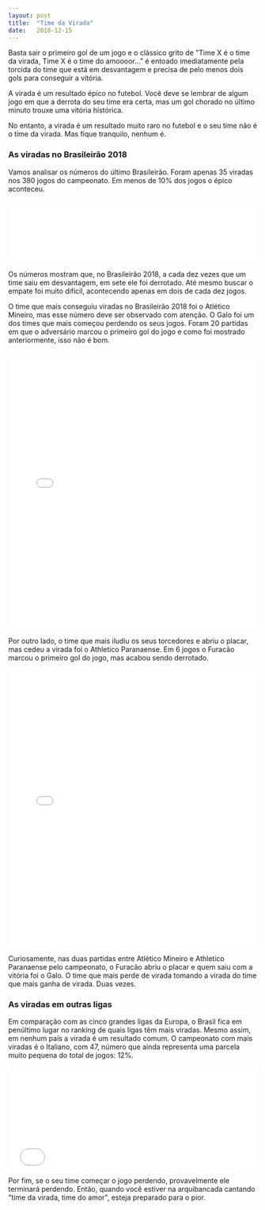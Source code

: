 ```yaml
---
layout: post
title:  "Time da Virada"
date:   2018-12-15
---
```


Basta sair o primeiro gol de um jogo e o clássico grito de "Time X é o time da virada, Time X é o time do amoooor…" é entoado imediatamente pela torcida do time que está em desvantagem e precisa de pelo menos dois gols para conseguir a vitória.

A virada é um resultado épico no futebol. Você deve se lembrar de algum jogo em que a derrota do seu time era certa, mas um gol chorado no último minuto trouxe uma vitória histórica.

No entanto, a virada é um resultado muito raro no futebol e o seu time não é o time da virada. Mas fique tranquilo, nenhum é.

### As viradas no Brasileirão 2018
Vamos analisar os números do último Brasileirão. Foram apenas 35 viradas nos 380 jogos do campeonato. Em menos de 10% dos jogos o épico aconteceu.

<iframe title="O que acontece quando um time sai atras no placar?" aria-label="Bar Chart" src="//datawrapper.dwcdn.net/KSUhP/3/" scrolling="no" frameborder="0" width="100%" height="127"></iframe>

Os números mostram que, no Brasileirão 2018, a cada dez vezes que um time saiu em desvantagem, em sete ele foi derrotado. Até mesmo buscar o empate foi muito difícil, acontecendo apenas em dois de cada dez jogos.

O time que mais conseguiu viradas no Brasileirão 2018 foi o Atlético Mineiro, mas esse número deve ser observado com atenção. O Galo foi um dos times que mais começou perdendo os seus jogos. Foram 20 partidas em que o adversário marcou o primeiro gol do jogo e como foi mostrado anteriormente, isso não é bom.

<iframe title="" aria-label="Bullet Bars" src="//datawrapper.dwcdn.net/hp8qo/1/" scrolling="no" frameborder="0" width="100%" height="562"></iframe>

Por outro lado, o time que mais iludiu os seus torcedores e abriu o placar, mas cedeu a virada foi o Athletico Paranaense. Em 6 jogos o Furacão marcou o primeiro gol do jogo, mas acabou sendo derrotado.

<iframe title="" aria-label="Bullet Bars" src="//datawrapper.dwcdn.net/JGZTd/1/" scrolling="no" frameborder="0" width="100%" height="562"></iframe>

Curiosamente, nas duas partidas entre Atlético Mineiro e Athletico Paranaense pelo campeonato, o Furacão abriu o placar e quem saiu com a vitória foi o Galo. O time que mais perde de virada tomando a virada do time que mais ganha de virada. Duas vezes.

### As viradas em outras ligas

Em comparação com as cinco grandes ligas da Europa, o Brasil fica em penúltimo lugar no ranking de quais ligas têm mais viradas. Mesmo assim, em nenhum país a virada é um resultado comum. O campeonato com mais viradas é o Italiano, com 47, número que ainda representa uma parcela muito pequena do total de jogos: 12%.

<iframe title="" aria-label="Bar Chart" src="//datawrapper.dwcdn.net/ZWJBQ/1/" scrolling="no" frameborder="0" width="100%" height="208"></iframe>

Por fim, se o seu time começar o jogo perdendo, provavelmente ele terminará perdendo. Então, quando você estiver na arquibancada cantando "time da virada, time do amor", esteja preparado para o pior.
